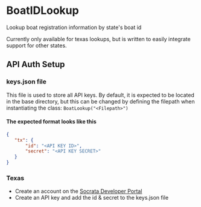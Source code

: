 # BoatIDLookup
 Lookup boat registration information by state's boat id

 Currently only available for texas lookups, but is written to easily integrate support for other states.
 
 ## API Auth Setup
 ### keys.json file
 This file is used to store all API keys.
 By default, it is expected to be located in the base directory, but this can be changed by defining the filepath when instantiating the class: `BoatLookup("<Filepath>")`
 
#### The expected format looks like this
 ```json
 {
	"tx": {
		"id": "<API KEY ID>",
		"secret": "<API KEY SECRET>"
	}
}
 ```
 ### Texas
 - Create an account on the [Socrata Developer Portal](https://dev.socrata.com/)
 - Create an API key and add the id & secret to the keys.json file
